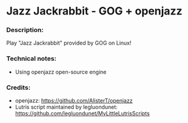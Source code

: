 # Jazz Jackrabbit - GOG + openjazz
### Description:
Play "Jazz Jackrabbit" provided by GOG on Linux!
### Technical notes:
- Using openjazz open-source engine
### Credits:
- openjazz: https://github.com/AlisterT/openjazz
- Lutris script maintained by legluondunet: https://github.com/legluondunet/MyLittleLutrisScripts
